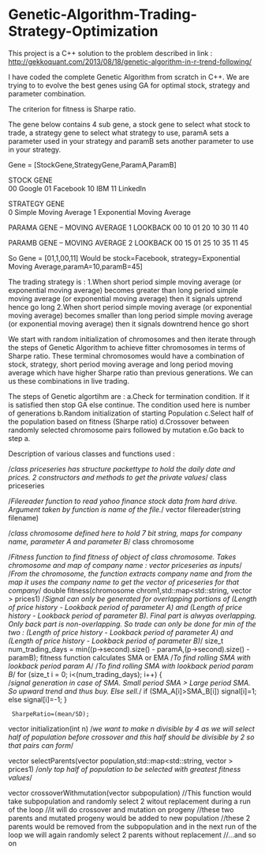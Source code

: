 # Genetic-Algorithm-Trading-Strategy-Optimization
This project is a C++ solution to the problem described in link :
http://gekkoquant.com/2013/08/18/genetic-algorithm-in-r-trend-following/

I have coded the complete Genetic Algorithm from scratch in C++. We are trying to to evolve the best genes using GA for optimal stock, strategy and parameter combination.

The criterion for fitness is Sharpe ratio.

The gene below contains 4 sub gene, a stock gene to select what stock to trade, a strategy gene to select what strategy to use, paramA sets a parameter used in your strategy and paramB sets another parameter to use in your strategy.

Gene = [StockGene,StrategyGene,ParamA,ParamB]

STOCK GENE	
00	Google
01	Facebook
10	IBM
11	LinkedIn

STRATEGY GENE	
0	Simple Moving Average
1	Exponential Moving Average

PARAMA GENE – MOVING AVERAGE 1 LOOKBACK	
00	10
01	20
10	30
11	40

PARAMB GENE – MOVING AVERAGE 2 LOOKBACK	
00	15
01	25
10	35
11	45

So Gene = [01,1,00,11]
Would be stock=Facebook, strategy=Exponential Moving Average,paramA=10,paramB=45]

The trading strategy is : 
1.When short period simple moving average (or exponential moving average) becomes greater than long period simple moving average (or exponential moving average) then it signals uptrend hence go long
2.When short period simple moving average (or exponential moving average) becomes smaller than long period simple moving average (or exponential moving average) then it signals downtrend hence go short

We start with random initialization of chromosomes and then iterate through the steps of Genetic Algorithm to achieve fitter chromosomes in terms of Sharpe ratio. These terminal chromosomes would have a combination of stock, strategy, short period moving average and long period moving average which have higher Sharpe ratio than previous generations. We can us these combinations in live trading.

The steps of Genetic algortihm are :
a.Check for termination condition. If it is satisfied then stop GA else continue. The condition used here is number of generations
b.Random initialization of starting Population
c.Select half of the population based on fitness (Sharpe ratio)
d.Crossover between randomly selected chromosome pairs followed by mutation
e.Go back to step a.

Description of various classes and functions used :

/*class priceseries has structure packettype to hold the daily date and prices. 2 constructors and methods to get the private values*/
class priceseries

/*Filereader function to read yahoo finance stock data from hard drive. Argument taken by function is name of the file.*/
vector <priceseries> filereader(string filename)

/*class chromosome defined here to hold 7 bit string, maps for company name, parameter A and parameter B*/
class chromosome

/*Fitness function to find fitness of object of class chromosome. Takes chromosome and map of company name : vector priceseries as inputs*/
/*From the chromosome, the function extracts company name and from the map it uses the company name to get the vector of priceseries for that company*/
double fitness(chromosome chrom1,std::map<std::string, vector <priceseries>> prices1)
/*Signal can only be generated for overlapping portions of (Length of price history - Lookback period of parameter A) 
	  and (Length of price history - Lookback period of parameter B). Final part is alwyas overlapping. Only back part is non-overlapping. 
	  So trade can only be done for min of the two : (Length of price history - Lookback period of parameter A) 
	  and (Length of price history - Lookback period of parameter B)*/
 size_t num_trading_days = min((p->second).size() - paramA,(p->second).size() - paramB);
fitness function calculates SMA or EMA 
/*To find rolling SMA with lookback period param A*/
/*To find rolling SMA with lookback period param B*/
for (size_t i = 0; i<(num_trading_days); i++)
	{  
		/*signal generation in case of SMA. Small period SMA > Large period SMA. So upward trend and thus buy. Else sell.*/
		if (SMA_A[i]>SMA_B[i]) signal[i]=1; else signal[i]=-1;
	}
	
	 SharpeRatio=(mean/SD);
	 
vector <chromosome> initialization(int n)
/*we want to make n divisible by 4 as we will select half of population before crossover and this half should be divisible by 2 so that pairs can form*/

vector <chromosome> selectParents(vector <chromosome> population,std::map<std::string, vector <priceseries>> prices1)
 /*only top half of population to be selected with greatest fitness values*/
 
 vector <chromosome> crossoverWithmutation(vector <chromosome> subpopulation)
 	//This function would take subpopulation and randomly select 2 witout replacement during a run of the loop
	//it will do crossover and mutation on progeny
	//these two parents and mutated progeny would be added to new population
	//these 2 parents would be removed from the subpopulation and in the next run of the loop we will again randomly select 2 parents without replacement
	//...and so on


 

	 


